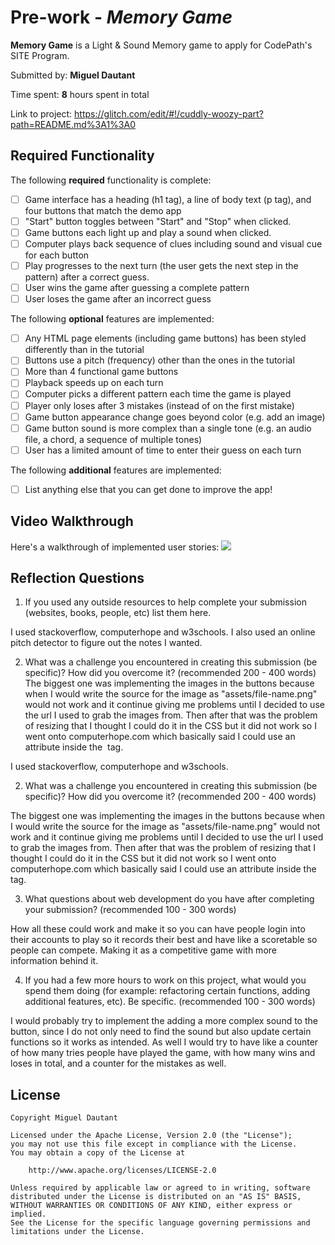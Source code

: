 # Pre-work - *Memory Game*

**Memory Game** is a Light & Sound Memory game to apply for CodePath's SITE Program. 

Submitted by: **Miguel Dautant**

Time spent: **8** hours spent in total

Link to project: https://glitch.com/edit/#!/cuddly-woozy-part?path=README.md%3A1%3A0

## Required Functionality

The following **required** functionality is complete:

* [ ] Game interface has a heading (h1 tag), a line of body text (p tag), and four buttons that match the demo app
* [ ] "Start" button toggles between "Start" and "Stop" when clicked. 
* [ ] Game buttons each light up and play a sound when clicked. 
* [ ] Computer plays back sequence of clues including sound and visual cue for each button
* [ ] Play progresses to the next turn (the user gets the next step in the pattern) after a correct guess. 
* [ ] User wins the game after guessing a complete pattern
* [ ] User loses the game after an incorrect guess

The following **optional** features are implemented:

* [ ] Any HTML page elements (including game buttons) has been styled differently than in the tutorial
* [ ] Buttons use a pitch (frequency) other than the ones in the tutorial
* [ ] More than 4 functional game buttons
* [ ] Playback speeds up on each turn
* [ ] Computer picks a different pattern each time the game is played
* [ ] Player only loses after 3 mistakes (instead of on the first mistake)
* [ ] Game button appearance change goes beyond color (e.g. add an image)
* [ ] Game button sound is more complex than a single tone (e.g. an audio file, a chord, a sequence of multiple tones)
* [ ] User has a limited amount of time to enter their guess on each turn

The following **additional** features are implemented:

- [ ] List anything else that you can get done to improve the app!

## Video Walkthrough

Here's a walkthrough of implemented user stories:
![](your-link-here)


## Reflection Questions
1. If you used any outside resources to help complete your submission (websites, books, people, etc) list them here. 

I used stackoverflow, computerhope and w3schools. I also used an online pitch detector to figure out the notes I wanted.

2. What was a challenge you encountered in creating this submission (be specific)? How did you overcome it? (recommended 200 - 400 words) 
The biggest one was implementing the images in the buttons because when I would write the source for the image as "assets/file-name.png" would not work and it continue giving me problems until I decided to use the url I used to grab the images from. Then after that was the problem of resizing that I thought I could do it in the CSS but it did not work so I went onto computerhope.com which basically said I could use an attribute inside the **<img>** tag.


I used stackoverflow, computerhope and w3schools.

2. What was a challenge you encountered in creating this submission (be specific)? How did you overcome it? (recommended 200 - 400 words) 

The biggest one was implementing the images in the buttons because when I would write the source for the image as "assets/file-name.png" would not work and it continue giving me problems until I decided to use the url I used to grab the images from. Then after that was the problem of resizing that I thought I could do it in the CSS but it did not work so I went onto computerhope.com
which basically said I could use an attribute inside the **<img>** tag.


3. What questions about web development do you have after completing your submission? (recommended 100 - 300 words) 

How all these could work and make it so you can have people login into their accounts to play so it records their best and have like a scoretable so people can compete.
Making it as a competitive game with more information behind it.

4. If you had a few more hours to work on this project, what would you spend them doing (for example: refactoring certain functions, adding additional features, etc). Be specific. (recommended 100 - 300 words) 

I would probably try to implement the adding a more complex sound to the button, since I do not only need to find the sound but also update certain functions so it works as intended.
As well I would try to have like a counter of how many tries people have played the game, with how many wins and loses in total, and a counter for the mistakes as well.



## License

    Copyright Miguel Dautant

    Licensed under the Apache License, Version 2.0 (the "License");
    you may not use this file except in compliance with the License.
    You may obtain a copy of the License at

        http://www.apache.org/licenses/LICENSE-2.0

    Unless required by applicable law or agreed to in writing, software
    distributed under the License is distributed on an "AS IS" BASIS,
    WITHOUT WARRANTIES OR CONDITIONS OF ANY KIND, either express or implied.
    See the License for the specific language governing permissions and
    limitations under the License.
